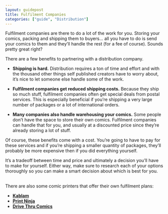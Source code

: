 ```yaml
---
layout: guidepost
title: Fulfilment Companies
categories: ["guide", "Distribution"]
---
```


Fulfilment companies are there to do a lot of the work for you. Storing your comics, packing and shipping them to buyers... all you have to do is send your comics to them and they’ll handle the rest (for a fee of course). Sounds pretty great right?

There are a few benefits to partnering with a distribution company.

- **Shipping is hard.** Distribution requires a ton of time and effort and with the thousand other things self published creators have to worry about, it’s nice to let someone else handle some of the work.

- **Fulfilment companies get reduced shipping costs.** Because they ship so much stuff, fulfilment companies often get special deals from postal services. This is especially beneficial if you’re shipping a very large number of packages or a lot of international orders.

- **Many companies also handle warehousing your comics.** Some people don’t have the space to store their own comics. Fulfilment companies can handle that for you, and usually at a discounted price since they’re already storing a lot of stuff.

Of course, these benefits come with a cost. You’re going to have to pay for these services and if you’re shipping a smaller quantity of packages, they’ll probably be more expensive then if you did everything yourself.

It’s a tradeoff between time and price and ultimately a decision you’ll have to make for yourself. Either way, make sure to research each of your options thoroughly so you can make a smart decision about which is best for you.

<br>
There are also some comic printers that offer their own fulfilment plans:

- **[Kablam](https://ka-blam.com/main/kickstarter-reward-fulfillment-at-no-extra-cost-yep/)**
- **[Print Ninja](http://www.printninja.com/printing-resource-center/beyond-printing/warehousing-and-fulfillment)**
- **[Drive Thru Comics](http://www.drivethrucomics.com/)**